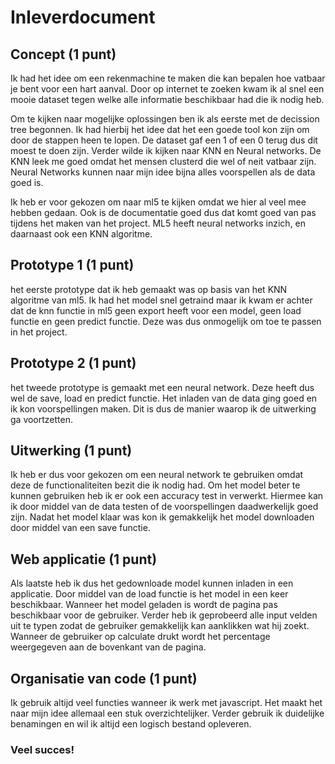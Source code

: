 # Inleverdocument

## Concept (1 punt)
Ik had het idee om een rekenmachine te maken die kan bepalen hoe vatbaar je bent voor een hart aanval. Door op internet te zoeken kwam ik al snel een mooie dataset tegen welke alle informatie beschikbaar had die ik nodig heb. 

Om te kijken naar mogelijke oplossingen ben ik als eerste met de decission tree begonnen. Ik had hierbij het idee dat het een goede tool kon zijn om door de stappen heen te lopen. De dataset gaf een 1 of een 0 terug dus dit moest te doen zijn. Verder wilde ik kijken naar KNN en Neural networks. De KNN leek me goed omdat het mensen clusterd die wel of neit vatbaar zijn. Neural Networks kunnen naar mijn idee bijna alles voorspellen als de data goed is. 

Ik heb er voor gekozen om naar ml5 te kijken omdat we hier al veel mee hebben gedaan. Ook is de documentatie goed dus dat komt goed van pas tijdens het maken van het project. ML5 heeft neural networks inzich, en daarnaast ook een KNN algoritme. 

## Prototype 1  (1 punt)
het eerste prototype dat ik heb gemaakt was op basis van het KNN algoritme van ml5. Ik had het model snel getraind maar ik kwam er achter dat de knn functie in ml5 geen export heeft voor een model, geen load functie en geen predict functie. Deze was dus onmogelijk om toe te passen in het project. 

## Prototype 2  (1 punt)
het tweede prototype is gemaakt met een neural network. Deze heeft dus wel de save, load en predict functie. Het inladen van de data ging goed en ik kon voorspellingen maken. Dit is dus de manier waarop ik de uitwerking ga voortzetten. 

## Uitwerking  (1 punt)
Ik heb er dus voor gekozen om een neural network te gebruiken omdat deze de functionaliteiten bezit die ik nodig had. Om het model beter te kunnen gebruiken heb ik er ook een accuracy test in verwerkt. Hiermee kan ik door middel van de data testen of de voorspellingen daadwerkelijk goed zijn. Nadat het model klaar was kon ik gemakkelijk het model downloaden door middel van een save functie. 

## Web applicatie (1 punt)
Als laatste heb ik dus het gedownloade model kunnen inladen in een applicatie. Door middel van de load functie is het model in een keer beschikbaar. Wanneer het model geladen is wordt de pagina pas beschikbaar voor de gebruiker. Verder heb ik geprobeerd alle input velden uit te typen zodat de gebruiker gemakkelijk kan aanklikken wat hij zoekt. Wanneer de gebruiker op calculate drukt wordt het percentage weergegeven aan de bovenkant van de pagina. 

## Organisatie van code (1 punt)
Ik gebruik altijd veel functies wanneer ik werk met javascript. Het maakt het naar mijn idee allemaal een stuk overzichtelijker. Verder gebruik ik duidelijke benamingen en wil ik altijd een logisch bestand opleveren. 

### Veel succes! 
